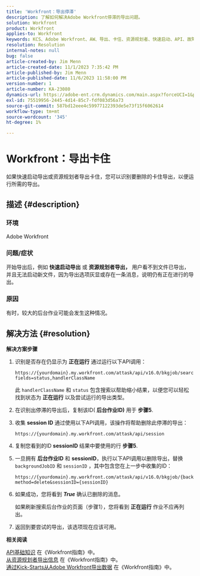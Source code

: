```yaml
---
title: 'Workfront：导出停滞'
description: 了解如何解决Adobe Workfront停滞的导出问题。
solution: Workfront
product: Workfront
applies-to: Workfront
keywords: KCS、Adobe Workfront、AW、导出、卡住、资源规划者、快速启动、API、故障排除
resolution: Resolution
internal-notes: null
bug: false
article-created-by: Jim Menn
article-created-date: 11/1/2023 7:35:42 PM
article-published-by: Jim Menn
article-published-date: 11/6/2023 11:58:00 PM
version-number: 1
article-number: KA-23080
dynamics-url: https://adobe-ent.crm.dynamics.com/main.aspx?forceUCI=1&pagetype=entityrecord&etn=knowledgearticle&id=f76869d7-ed78-ee11-8179-6045bd006268
exl-id: 75519956-2445-4d14-85c7-fdf083d56a73
source-git-commit: 587bd12eee4c59977122393de5e73f15f6062614
workflow-type: tm+mt
source-wordcount: '345'
ht-degree: 1%

---
```


# Workfront：导出卡住


如果快速启动导出或资源规划者导出卡住，您可以识别要删除的卡住导出，以便运行所需的导出。

## 描述 {#description}


### 环境

Adobe Workfront



### 问题/症状

开始导出后，例如 <b>快速启动导出</b> 或 <b>资源规划者导出，</b> 用户看不到文件已导出，并且无法启动新文件，因为导出选项灰显或存在一条消息，说明仍有正在进行的导出。



### 原因

有时，较大的后台作业可能会发生这种情况。


## 解决方法 {#resolution}


<b>解决方案步骤</b>



1. 识别是否存在仍显示为 <b>正在运行</b> 通过运行以下API调用：


   ```
   https://{yourdomain}.my.workfront.com/attask/api/v16.0/bkgjob/search?fields=status,handlerClassName
   ```




   此 `handlerClassName` 和 `status` 包含搜索以帮助缩小结果，以便您可以轻松找到状态为 <b>正在运行</b> 以及尝试运行的导出类型。

1. 在识别出停滞的导出后，复制该ID( <b>后台作业ID)</b> 用于 <b>步骤5</b>.

1. 收集 <b>session ID</b> 通过使用以下API调用，该操作将帮助删除此停滞的导出：


   ```
   https://{yourdomain}.my.workfront.com/attask/api/session
   ```




1. 复制您看到的ID <b>sessionID</b> 结果中要使用的行 <b>步骤5</b>.

1. 一旦拥有 <b>后台作业ID</b> 和 <b>sessionID</b>，执行以下API调用以删除导出，替换 `backgroundJobID` 和 `sessionID` ，其中包含您在上一步中收集的ID：


   ```
   https://{yourdomain}.my.workfront.com/attask/api/v16.0/bkgjob/{backgroundJobID}?method=delete&sessionID={sessionID}
   ```




1. 如果成功，您将看到 <b>*True</b>* 确认已删除的消息。

   如果刷新搜索后台作业的页面（步骤1），您将看到 <b>正在运行</b> 作业不应再列出。

1. 返回到要尝试的导出，该选项现在应该可用。



<b>相关阅读</b>

[API基础知识](https://experienceleague.adobe.com/docs/workfront/using/adobe-workfront-api/api-general-information/api-basics.html) 在《Workfront指南》中。<br>
[从资源规划者导出信息](https://experienceleague.adobe.com/docs/workfront/using/manage-resources/resource-planning-in-adobe-workfront/export-resource-planner.html) 在《Workfront指南》中。<br>
[通过Kick-Starts从Adobe Workfront导出数据](https://experienceleague.adobe.com/docs/workfront/using/administration-and-setup/manage-wf/kick-starts/export-data-from-wf-via-kick-starts.html) 在《Workfront指南》中。
